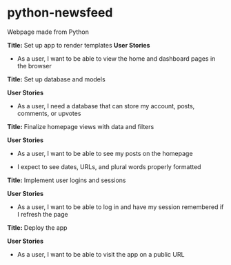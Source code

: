# python-newsfeed
Webpage made from Python

**Title:** Set up app to render templates
**User Stories**
* As a user, I want to be able to view the home and dashboard pages in the browser

**Title:** Set up database and models

**User Stories**

* As a user, I need a database that can store my account, posts, comments, or upvotes

**Title:** Finalize homepage views with data and filters

**User Stories**

* As a user, I want to be able to see my posts on the homepage

* I expect to see dates, URLs, and plural words properly formatted

**Title:** Implement user logins and sessions

**User Stories**

* As a user, I want to be able to log in and have my session remembered if I refresh the page

**Title:** Deploy the app

**User Stories**

* As a user, I want to be able to visit the app on a public URL
